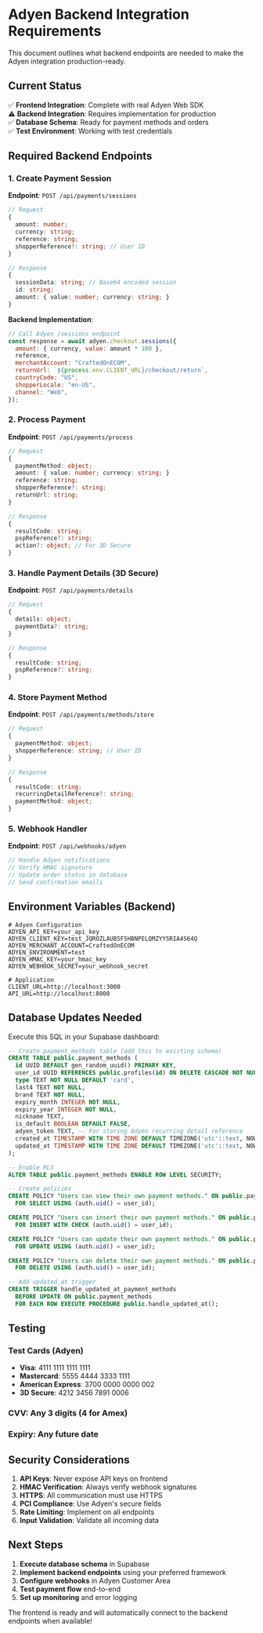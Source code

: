 # Adyen Backend Integration Requirements

This document outlines what backend endpoints are needed to make the Adyen integration production-ready.

## Current Status

✅ **Frontend Integration**: Complete with real Adyen Web SDK  
⚠️ **Backend Integration**: Requires implementation for production  
✅ **Database Schema**: Ready for payment methods and orders  
✅ **Test Environment**: Working with test credentials

## Required Backend Endpoints

### 1. Create Payment Session

**Endpoint**: `POST /api/payments/sessions`

```typescript
// Request
{
  amount: number;
  currency: string;
  reference: string;
  shopperReference?: string; // User ID
}

// Response
{
  sessionData: string; // Base64 encoded session
  id: string;
  amount: { value: number; currency: string; }
}
```

**Backend Implementation**:

```javascript
// Call Adyen /sessions endpoint
const response = await adyen.checkout.sessions({
  amount: { currency, value: amount * 100 },
  reference,
  merchantAccount: "CraftedOnECOM",
  returnUrl: `${process.env.CLIENT_URL}/checkout/return`,
  countryCode: "US",
  shopperLocale: "en-US",
  channel: "Web",
});
```

### 2. Process Payment

**Endpoint**: `POST /api/payments/process`

```typescript
// Request
{
  paymentMethod: object;
  amount: { value: number; currency: string; }
  reference: string;
  shopperReference?: string;
  returnUrl: string;
}

// Response
{
  resultCode: string;
  pspReference?: string;
  action?: object; // For 3D Secure
}
```

### 3. Handle Payment Details (3D Secure)

**Endpoint**: `POST /api/payments/details`

```typescript
// Request
{
  details: object;
  paymentData?: string;
}

// Response
{
  resultCode: string;
  pspReference?: string;
}
```

### 4. Store Payment Method

**Endpoint**: `POST /api/payments/methods/store`

```typescript
// Request
{
  paymentMethod: object;
  shopperReference: string; // User ID
}

// Response
{
  resultCode: string;
  recurringDetailReference?: string;
  paymentMethod: object;
}
```

### 5. Webhook Handler

**Endpoint**: `POST /api/webhooks/adyen`

```typescript
// Handle Adyen notifications
// Verify HMAC signature
// Update order status in database
// Send confirmation emails
```

## Environment Variables (Backend)

```env
# Adyen Configuration
ADYEN_API_KEY=your_api_key
ADYEN_CLIENT_KEY=test_JQROZLAUB5F5HBNPELQMZYYSRIA4S64Q
ADYEN_MERCHANT_ACCOUNT=CraftedOnECOM
ADYEN_ENVIRONMENT=test
ADYEN_HMAC_KEY=your_hmac_key
ADYEN_WEBHOOK_SECRET=your_webhook_secret

# Application
CLIENT_URL=http://localhost:3000
API_URL=http://localhost:8000
```

## Database Updates Needed

Execute this SQL in your Supabase dashboard:

```sql
-- Create payment_methods table (add this to existing schema)
CREATE TABLE public.payment_methods (
  id UUID DEFAULT gen_random_uuid() PRIMARY KEY,
  user_id UUID REFERENCES public.profiles(id) ON DELETE CASCADE NOT NULL,
  type TEXT NOT NULL DEFAULT 'card',
  last4 TEXT NOT NULL,
  brand TEXT NOT NULL,
  expiry_month INTEGER NOT NULL,
  expiry_year INTEGER NOT NULL,
  nickname TEXT,
  is_default BOOLEAN DEFAULT FALSE,
  adyen_token TEXT, -- For storing Adyen recurring detail reference
  created_at TIMESTAMP WITH TIME ZONE DEFAULT TIMEZONE('utc'::text, NOW()) NOT NULL,
  updated_at TIMESTAMP WITH TIME ZONE DEFAULT TIMEZONE('utc'::text, NOW()) NOT NULL
);

-- Enable RLS
ALTER TABLE public.payment_methods ENABLE ROW LEVEL SECURITY;

-- Create policies
CREATE POLICY "Users can view their own payment methods." ON public.payment_methods
  FOR SELECT USING (auth.uid() = user_id);

CREATE POLICY "Users can insert their own payment methods." ON public.payment_methods
  FOR INSERT WITH CHECK (auth.uid() = user_id);

CREATE POLICY "Users can update their own payment methods." ON public.payment_methods
  FOR UPDATE USING (auth.uid() = user_id);

CREATE POLICY "Users can delete their own payment methods." ON public.payment_methods
  FOR DELETE USING (auth.uid() = user_id);

-- Add updated_at trigger
CREATE TRIGGER handle_updated_at_payment_methods
  BEFORE UPDATE ON public.payment_methods
  FOR EACH ROW EXECUTE PROCEDURE public.handle_updated_at();
```

## Testing

### Test Cards (Adyen)

- **Visa**: 4111 1111 1111 1111
- **Mastercard**: 5555 4444 3333 1111
- **American Express**: 3700 0000 0000 002
- **3D Secure**: 4212 3456 7891 0006

### CVV: Any 3 digits (4 for Amex)

### Expiry: Any future date

## Security Considerations

1. **API Keys**: Never expose API keys on frontend
2. **HMAC Verification**: Always verify webhook signatures
3. **HTTPS**: All communication must use HTTPS
4. **PCI Compliance**: Use Adyen's secure fields
5. **Rate Limiting**: Implement on all endpoints
6. **Input Validation**: Validate all incoming data

## Next Steps

1. **Execute database schema** in Supabase
2. **Implement backend endpoints** using your preferred framework
3. **Configure webhooks** in Adyen Customer Area
4. **Test payment flow** end-to-end
5. **Set up monitoring** and error logging

The frontend is ready and will automatically connect to the backend endpoints when available!
